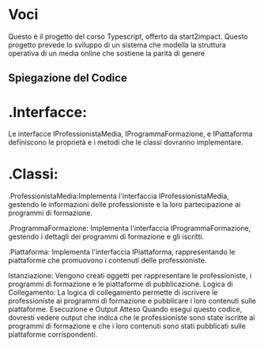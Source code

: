 # Voci

Questo è il progetto del corso Typescript, offerto da start2impact. Questo progetto prevede lo sviluppo di un sistema che modella la struttura operativa di un media online che sostiene la parità di genere

## Spiegazione del Codice

# .Interfacce: 
Le interfacce IProfessionistaMedia, IProgrammaFormazione, e IPiattaforma definiscono le proprietà e i metodi che le classi dovranno implementare.

# .Classi:

.ProfessionistaMedia:Implementa l'interfaccia IProfessionistaMedia, gestendo le informazioni delle professioniste e la loro partecipazione ai programmi di formazione.

.ProgrammaFormazione: Implementa l'interfaccia IProgrammaFormazione, gestendo i dettagli dei programmi di formazione e gli iscritti.

.Piattaforma: Implementa l'interfaccia IPiattaforma, rappresentando le piattaforme che promuovono i contenuti delle professioniste.

Istanziazione: Vengono creati oggetti per rappresentare le professioniste, i programmi di formazione e le piattaforme di pubblicazione.
Logica di Collegamento: La logica di collegamento permette di iscrivere le professioniste ai programmi di formazione e pubblicare i loro contenuti sulle piattaforme.
Esecuzione e Output Atteso
Quando esegui questo codice, dovresti vedere output che indica che le professioniste sono state iscritte ai programmi di formazione e che i loro contenuti sono stati pubblicati sulle piattaforme corrispondenti.